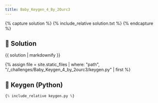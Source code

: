 ```yaml
---
title: Baby_Keygen_4_By_2Ourc3
---
```


{% capture solution %}
{% include_relative solution.txt %}
{% endcapture %}

## 📝 Solution

{{ solution | markdownify }}

{% assign file = site.static_files | where: "path", "/_challenges/Baby_Keygen_4_by_2ourc3/keygen.py" | first %}
## 🔑 Keygen (Python)

```py
{% include_relative keygen.py %}
```
